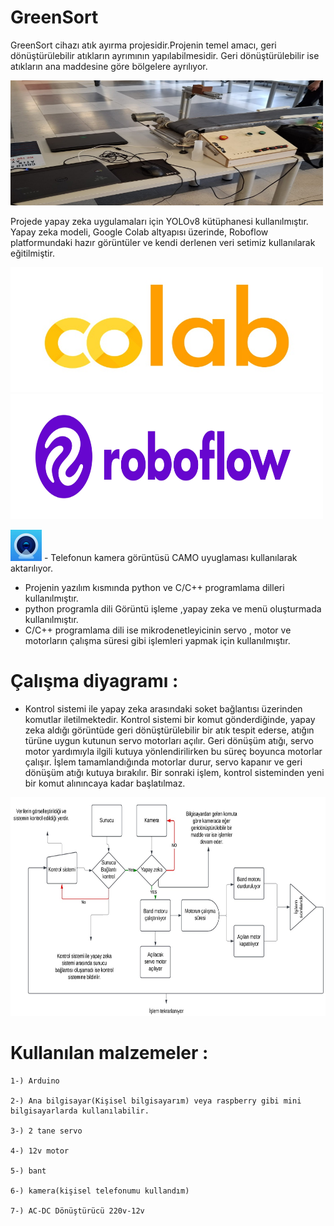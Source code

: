 # GreenSort
GreenSort cihazı atık ayırma projesidir.Projenin temel amacı, geri dönüştürülebilir atıkların ayrımının yapılabilmesidir. Geri dönüştürülebilir ise atıkların ana maddesine göre bölgelere ayrılıyor.

<img src="GreenSort/img/GreenSort.jpg" alt="Proje Görseli" width="500" height="200"/>

Projede yapay zeka uygulamaları için YOLOv8 kütüphanesi kullanılmıştır. Yapay zeka modeli, Google Colab altyapısı üzerinde, Roboflow platformundaki hazır görüntüler ve kendi derlenen veri setimiz kullanılarak eğitilmiştir.

<img src="GreenSort/img/colob.jpg" alt="Proje Görseli" width="500" height="200"/> <img src="GreenSort/img/roboflow.jpg" alt="Proje Görseli" width="500" height="200"/>

<img src="GreenSort/img/Camo.jpg" alt="Proje Görseli" width="50" height="50"/> - Telefonun kamera görüntüsü CAMO uyuglaması kullanılarak aktarılıyor.

- Projenin yazılım kısmında python ve C/C++ programlama dilleri kullanılmıştır.
- python programla dili Görüntü işleme ,yapay zeka ve menü oluşturmada kullanılmıştır.
- C/C++ programlama dili ise mikrodenetleyicinin servo , motor ve motorların çalışma süresi gibi işlemleri yapmak için kullanılmıştır.

# Çalışma diyagramı :  

  - Kontrol sistemi ile yapay zeka arasındaki soket bağlantısı üzerinden komutlar iletilmektedir. Kontrol sistemi bir komut gönderdiğinde, yapay zeka aldığı görüntüde geri dönüştürülebilir bir atık tespit ederse, atığın türüne uygun kutunun servo motorları açılır. Geri dönüşüm atığı, servo motor yardımıyla ilgili kutuya yönlendirilirken bu süreç boyunca motorlar çalışır. İşlem tamamlandığında motorlar durur, servo kapanır ve geri dönüşüm atığı kutuya bırakılır. Bir sonraki işlem, kontrol sisteminden yeni bir komut alınıncaya kadar başlatılmaz.

<img src="GreenSort/img/Diyagram.jpg" alt="Proje Görseli" width="1000" height="350"/>

# Kullanılan malzemeler  : 
    
    1-) Arduino 
    
    2-) Ana bilgisayar(Kişisel bilgisayarım) veya raspberry gibi mini bilgisayarlarda kullanılabilir.
    
    3-) 2 tane servo 
    
    4-) 12v motor 
    
    5-) bant 
    
    6-) kamera(kişisel telefonumu kullandım) 

    7-) AC-DC Dönüştürücü 220v-12v





